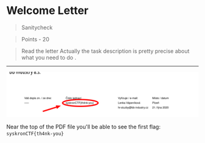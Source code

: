 # Welcome Letter

>Sanitycheck

>Points - 20

>Read the letter
Actually the task description is pretty precise about what you need to do .

---

![am-i-sane](./am-i-sane.png)

Near the top of the PDF file you'll be able to see the first flag: `syskronCTF{th4nk-you}`
